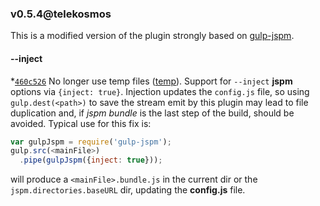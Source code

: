 ### v0.5.4@telekosmos

This is a modified version of the plugin strongly based on [gulp-jspm](http://github.com/brillout/gulp-jspm).

#### --inject
*[`460c526`](https://github.com/telekosmos/gulp-jspm/commit/460c526)
No longer use temp files ([temp](https://npmjs.org/package/temp)).
Support for `--inject` __jspm__ options via `{inject: true}`. Injection updates the `config.js` file, so using `gulp.dest(<path>)` to save the stream emit by this plugin may lead to file duplication and, if _jspm bundle_ is the last step of the build, should be avoided.
Typical use for this fix is:
```javascript
var gulpJspm = require('gulp-jspm');
gulp.src(<mainFile>)
  .pipe(gulpJspm({inject: true}));
```
will produce a `<mainFile>.bundle.js` in the current dir or the `jspm.directories.baseURL` dir, updating the __config.js__ file.
